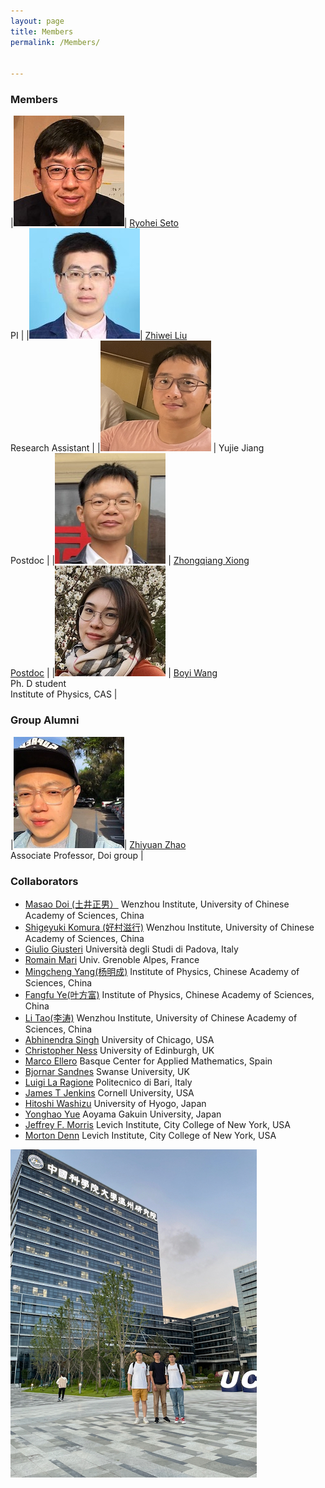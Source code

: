 ```yaml
---
layout: page
title: Members
permalink: /Members/


---
```


### Members

|[![Seto](/assets/img/Seto2.jpeg)](..//aprofile)| [Ryohei Seto](99myprofile.md) <br> PI |
|[![Zhiwei](/assets/img/Zhiwei.jpeg)](https://www.researchgate.net/profile/Zhiwei-Liu-49)| [Zhiwei Liu](https://www.researchgate.net/profile/Zhiwei-Liu-49) <br> Research Assistant |
|![Yujie](/assets/img/Yujie.jpeg)  | Yujie Jiang <br> Postdoc |
|[![Zhongqiang](/assets/img/Zhongqiang.jpeg)](https://www.researchgate.net/profile/Zhongqiang-Xiong) | [Zhongqiang Xiong <br> Postdoc](https://www.researchgate.net/profile/Zhongqiang-Xiong) |
|[![Boyi](/assets/img/Boyi.jpeg)](https://www.researchgate.net/profile/Boyi-Wang-4) | [Boyi Wang](https://www.researchgate.net/profile/Boyi-Wang-4) <br> Ph. D student <br> Institute of Physics, CAS |

### Group Alumni

|[![Zhiyuan](/assets/img/Zhiyuan.jpeg)](https://www.researchgate.net/profile/Zhiyuan_Zhao11)| [Zhiyuan Zhao](https://www.researchgate.net/profile/Zhiyuan_Zhao11) <br> Associate Professor, Doi group |


### Collaborators

- [Masao Doi (土井正男）](http://mdoi.jp/index_E.html) Wenzhou Institute, University of Chinese Academy of Sciences, China
- [Shigeyuki Komura (好村滋行)](http://biosoft.world.coocan.jp) Wenzhou Institute, University of Chinese Academy of Sciences, China
- [Giulio Giusteri](https://www.math.unipd.it/~giusteri/) Università degli Studi di Padova, Italy
- [Romain Mari](http://rmari.github.io) Univ. Grenoble Alpes, France
- [Mingcheng Yang(杨明成)](http://www.iop.cas.cn/rcjy/zgjgwry/?id=2023) Institute of Physics, Chinese Academy of Sciences, China
- [Fangfu Ye(叶方富)](http://www.iop.cas.cn/rcjy/zgjgwry/?id=2022) Institute of Physics, Chinese Academy of Sciences, China
- [Li Tao(李涛)](http://www.wiucas.ac.cn/team/group/2019/516.html) Wenzhou Institute, University of Chinese Academy of Sciences, China
- [Abhinendra Singh](https://scholar.google.com/citations?user=M2IMz3QAAAAJ&hl=nl) University of Chicago, USA
- [Christopher Ness](https://christopherjness.github.io) University of Edinburgh, UK
- [Marco Ellero](http://www.bcamath.org/en/people/mellero) Basque Center for Applied Mathematics, Spain
- [Bjornar Sandnes](https://www.swansea.ac.uk/staff/b.sandnes) Swanse University, UK
- [Luigi La Ragione](https://scholar.google.com/citations?user=YiG-vvwAAAAJ&hl=en) Politecnico di Bari, Italy
- [James T Jenkins](https://www.cee.cornell.edu/faculty-directory/james-t-jenkins) Cornell University, USA
- [Hitoshi Washizu](http://washizu.org/lab/index-e.html) University of Hyogo, Japan
- [Yonghao Yue](http://mns.k.u-tokyo.ac.jp/~yonghao/) Aoyama Gakuin University, Japan
- [Jeffrey F. Morris](http://www-levich.engr.ccny.cuny.edu/~jmorris/index.html) Levich Institute, City College of New York, USA
- [Morton Denn](http://www-levich.engr.ccny.cuny.edu/mdcv.htm) Levich Institute, City College of New York, USA

![group photo2](/assets/img/group_photo2.jpeg)

